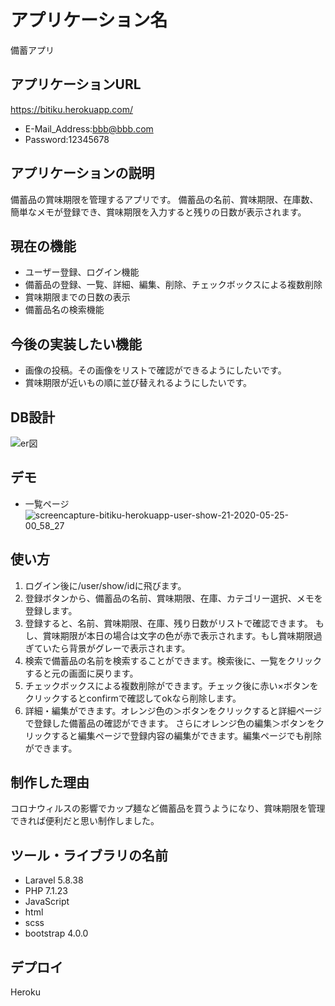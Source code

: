 # アプリケーション名

備蓄アプリ

## アプリケーションURL

https://bitiku.herokuapp.com/

- E-Mail_Address:bbb@bbb.com
- Password:12345678

## アプリケーションの説明

備蓄品の賞味期限を管理するアプリです。
備蓄品の名前、賞味期限、在庫数、簡単なメモが登録でき、賞味期限を入力すると残りの日数が表示されます。

## 現在の機能

- ユーザー登録、ログイン機能
- 備蓄品の登録、一覧、詳細、編集、削除、チェックボックスによる複数削除
- 賞味期限までの日数の表示
- 備蓄品名の検索機能

## 今後の実装したい機能

- 画像の投稿。その画像をリストで確認ができるようにしたいです。
- 賞味期限が近いもの順に並び替えれるようにしたいです。

## DB設計

![er図](https://user-images.githubusercontent.com/56705907/82758348-f680ce00-9e20-11ea-9f4c-d25254735acc.png)

## デモ
- 一覧ページ
![screencapture-bitiku-herokuapp-user-show-21-2020-05-25-00_58_27](https://user-images.githubusercontent.com/56705907/82758699-11544200-9e23-11ea-8ad4-8c67b6c78762.png)

## 使い方

1. ログイン後に/user/show/idに飛びます。
2. 登録ボタンから、備蓄品の名前、賞味期限、在庫、カテゴリー選択、メモを登録します。
3. 登録すると、名前、賞味期限、在庫、残り日数がリストで確認できます。
もし、賞味期限が本日の場合は文字の色が赤で表示されます。もし賞味期限過ぎていたら背景がグレーで表示されます。
4. 検索で備蓄品の名前を検索することができます。検索後に、一覧をクリックすると元の画面に戻ります。
5. チェックボックスによる複数削除ができます。チェック後に赤い×ボタンをクリックするとconfirmで確認してokなら削除します。
6. 詳細・編集ができます。オレンジ色の＞ボタンをクリックすると詳細ページで登録した備蓄品の確認ができます。
さらにオレンジ色の編集＞ボタンをクリックすると編集ページで登録内容の編集ができます。編集ページでも削除ができます。

## 制作した理由

コロナウィルスの影響でカップ麺など備蓄品を買うようになり、賞味期限を管理できれば便利だと思い制作しました。

## ツール・ライブラリの名前

- Laravel 5.8.38
- PHP 7.1.23
- JavaScript
- html
- scss
- bootstrap 4.0.0
 
## デプロイ
Heroku
